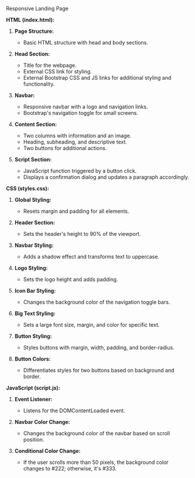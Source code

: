 Responsive Landing Page

**HTML (index.html):**

1. **Page Structure:**
   - Basic HTML structure with head and body sections.

2. **Head Section:**
   - Title for the webpage.
   - External CSS link for styling.
   - External Bootstrap CSS and JS links for additional styling and functionality.
   
3. **Navbar:**
   - Responsive navbar with a logo and navigation links.
   - Bootstrap's navigation toggle for small screens.

4. **Content Section:**
   - Two columns with information and an image.
   - Heading, subheading, and descriptive text.
   - Two buttons for additional actions.

5. **Script Section:**
   - JavaScript function triggered by a button click.
   - Displays a confirmation dialog and updates a paragraph accordingly.

**CSS (styles.css):**

1. **Global Styling:**
   - Resets margin and padding for all elements.

2. **Header Section:**
   - Sets the header's height to 90% of the viewport.

3. **Navbar Styling:**
   - Adds a shadow effect and transforms text to uppercase.

4. **Logo Styling:**
   - Sets the logo height and adds padding.

5. **Icon Bar Styling:**
   - Changes the background color of the navigation toggle bars.

6. **Big Text Styling:**
   - Sets a large font size, margin, and color for specific text.

7. **Button Styling:**
   - Styles buttons with margin, width, padding, and border-radius.

8. **Button Colors:**
   - Differentiates styles for two buttons based on background and border.

**JavaScript (script.js):**

1. **Event Listener:**
   - Listens for the DOMContentLoaded event.

2. **Navbar Color Change:**
   - Changes the background color of the navbar based on scroll position.

3. **Conditional Color Change:**
   - If the user scrolls more than 50 pixels, the background color changes to #222; otherwise, it's #333.

